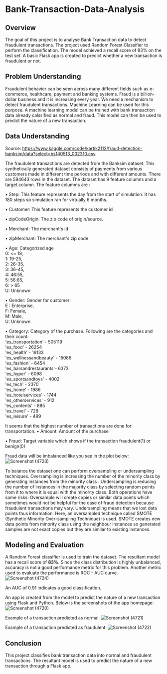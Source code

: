 # Bank-Transaction-Data-Analysis
## Overview
The goal of this project is to analyse Bank Transaction data to detect fraudulent transactions. The project used Random Forest Classifier to perform the classification. The model achieved a recall score of 83% on the test set. A basic Flask app is created to predict whether a new transaction is fraudulent or not.
## Problem Understanding
Fraudulent behavior can be seen across many different fields such as e-commerce, healthcare, payment and banking systems. Fraud is a billion-dollar business and it is increasing every year. We need a mechanism to detect fraudulent transactions. Machine Learning can be used for this purpose. A machine learning model can be trained with bank transaction data already calssified as normal and fraud. This model can then be used to predict the nature of a new transaction.
## Data Understanding
Source: https://www.kaggle.com/code/kartik2112/fraud-detection-banksim/data?select=bs140513_032310.csv

The fraudulent transactions are detected from the Banksim dataset. This synthetically generated dataset consists of payments from various customers made in different time periods and with different amounts. There are 594643 rows in the dataset.
The dataset has 9 feature columns and a target column. The feature columms are :

•	Step: This feature represents the day from the start of simulation. It has 180 steps so simulation ran for virtually 6 months.

•	Customer: This feature represents the customer id

•	zipCodeOrigin: The zip code of origin/source.

•	Merchant: The merchant's id

•	zipMerchant: The merchant's zip code

•	Age: Categorized age
<br>0: <= 18,
<br>1: 19-25,
<br>2: 26-35,
<br>3: 36-45,
<br>4: 46:55,
<br>5: 56:65,
<br>6: > 65
<br>U: Unknown

•	Gender: Gender for customer: 
<br>E : Enterprise,
<br>F: Female,
<br>M: Male,
<br>U: Unknown

•	Category: Category of the purchase. Following are the categories and their count:
<br>'es_transportation'  -      505119
<br>'es_food'            -       26254
<br>'es_health'           -      16133
<br>'es_wellnessandbeauty' -     15086
<br>'es_fashion'         -        6454
<br>'es_barsandrestaurants'-      6373
<br>'es_hyper'        -           6098
<br>'es_sportsandtoys'  -         4002
<br>'es_tech'          -          2370
<br>'es_home'         -           1986
<br>'es_hotelservices'  -         1744
<br>'es_otherservices'  -          912
<br>'es_contents'      -           885
<br>'es_travel'       -            728
<br>'es_leisure'     -             499

It seems that the highest number of transactions are done for transportation.
•	Amount: Amount of the purchase

•	Fraud: Target variable which shows if the transaction fraudulent(1) or benign(0)

Fraud data will be imbalanced like you see in the plot below: 
![Screenshot (4723)](https://github.com/user-attachments/assets/58ba7d71-dfbe-4c4a-bc80-ad574d31a01d)

To balance the dataset one can perform oversampling or undersampling techniques. Oversampling is increasing the number of the minority class by generating instances from the minority class . Undersampling is reducing the number of instances in the majority class by selecting random points from it to where it is equal with the minority class. Both operations have some risks: Oversample will create copies or similar data points which sometimes would not be helpful for the case of fraud detection because fraudulent transactions may vary. Undersampling means that we lost data points thus information. Here, an oversampled technique called SMOTE (Synthetic Minority Over-sampling Technique) is used. SMOTE creates new data points from minority class using the neighbour instances so generated samples are not exact copies but they are similar to existing instances.
## Modeling and Evaluation
A Random Forest classifier is used to train the dataset. The resultant model has a recall score of **83%**. Since the class distribution is highly unbalanced, accuracy is not a good performance metric for this problem. Another metric used to evaluate the performance is ROC - AUC curve. 
![Screenshot (4724)](https://github.com/user-attachments/assets/bda75856-e935-4340-bff8-111f54ccc753)


An AUC of 0.91 indicates a good classification. 

An app is created from the model to predict the nature of a new transaction using Flask and Python. Below is the screenshots of the app homepage:
![Screenshot (4720)](https://github.com/user-attachments/assets/43dcdb8e-a1a4-4b0f-ab6e-0ddad2b50249)

Example of a transaction predicted as normal:
![Screenshot (4721)](https://github.com/user-attachments/assets/aeff9afb-f4dd-47f4-9e0f-50e4a8c1a10e)

Example of a transaction predicted as fraudulent:
![Screenshot (4722)](https://github.com/user-attachments/assets/505e27db-b943-42a1-8245-6ab641bd3134)

## Conclusion
This project classifies bank transaction data into normal and fraudulent transactions. The resultant model is used to predict the nature of a new transaction through a Flask app.







